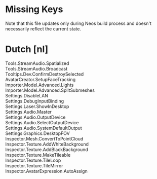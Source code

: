 # Missing Keys
Note that this file updates only during Neos build process and doesn't necessarily reflect the current state.

# Dutch [nl]
Tools.StreamAudio.Spatialized  
Tools.StreamAudio.Broadcast  
Tooltips.Dev.ConfirmDestroySelected  
AvatarCreator.SetupFaceTracking  
Importer.Model.Advanced.Lights  
Importer.Model.Advanced.SplitSubmeshes  
Settings.DisableLAN  
Settings.DebugInputBinding  
Settings.Laser.ShowInDesktop  
Settings.Audio.Master  
Settings.Audio.OutputDevice  
Settings.Audio.SelectOutputDevice  
Settings.Audio.SystemDefaultOutput  
Settings.Graphics.DesktopFOV  
Inspector.Mesh.ConvertToPointCloud  
Inspector.Texture.AddWhiteBackground  
Inspector.Texture.AddBlackBackground  
Inspector.Texture.MakeTileable  
Inspector.Texture.TileLoop  
Inspector.Texture.TileMirror  
Inspector.AvatarExpression.AutoAssign  


